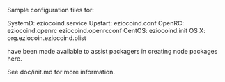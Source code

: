 Sample configuration files for:

SystemD: eziocoind.service
Upstart: eziocoind.conf
OpenRC:  eziocoind.openrc
         eziocoind.openrcconf
CentOS:  eziocoind.init
OS X:    org.eziocoin.eziocoind.plist

have been made available to assist packagers in creating node packages here.

See doc/init.md for more information.
